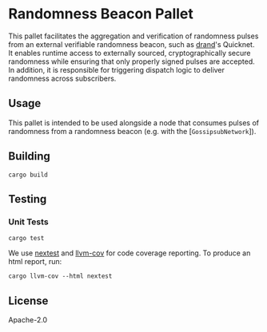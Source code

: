 # Randomness Beacon Pallet

This pallet facilitates the aggregation and verification of randomness pulses from an external verifiable randomness beacon, such as [drand](https://drand.love)'s Quicknet. It enables runtime access to externally sourced, cryptographically secure randomness while ensuring that only properly signed pulses are accepted. In addition, it is responsible for triggering dispatch logic to deliver randomness across subscribers.

## Usage

This pallet is intended to be used alongside a node that consumes pulses of randomness from a randomness beacon (e.g. with the [`GossipsubNetwork`]). 

## Building

``` shell
cargo build
```

## Testing

### Unit Tests

``` shell
cargo test
```

We use  [nextest](https://nexte.st/) and [llvm-cov](https://llvm.org/docs/CommandGuide/llvm-cov.html) for code coverage reporting. To produce an html report, run:

``` shell
cargo llvm-cov --html nextest
```

## License

Apache-2.0